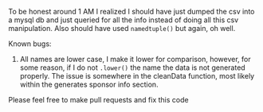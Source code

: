 To be honest around 1 AM I realized I should have just dumped the csv into a mysql db and just queried for all the info instead of doing all this csv manipulation. Also should have used `namedtuple()` but again, oh well.


Known bugs:
1. All names are lower case, I make it lower for comparison, however, for some reason, if I do not `.lower()` the name the data is not generated properly. The issue is somewhere in the cleanData function, most likely within the generates sponsor info section.

Please feel free to make pull requests and fix this code
